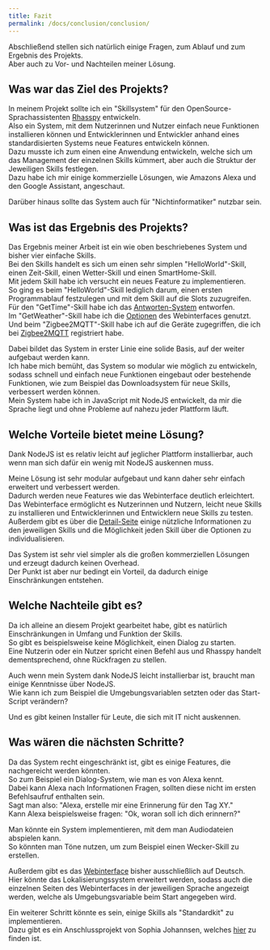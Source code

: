 ```yaml
---
title: Fazit
permalink: /docs/conclusion/conclusion/
---
```


Abschließend stellen sich natürlich einige Fragen, zum Ablauf und zum Ergebnis des Projekts.  
Aber auch zu Vor- und Nachteilen meiner Lösung.

## Was war das Ziel des Projekts?

In meinem Projekt sollte ich ein "Skillsystem" für den OpenSource-Sprachassistenten [Rhasspy](https://rhasspy.readthedocs.io/en/latest/) entwickeln.  
Also ein System, mit dem Nutzerinnen und Nutzer einfach neue Funktionen installieren können und Entwicklerinnen und Entwickler anhand eines standardisierten Systems neue Features entwickeln können.  
Dazu musste ich zum einen eine Anwendung entwickeln, welche sich um das Management der einzelnen Skills kümmert, aber auch die Struktur der Jeweiligen Skills festlegen.  
Dazu habe ich mir einige kommerzielle Lösungen, wie Amazons Alexa und den Google Assistant, angeschaut.  

Darüber hinaus sollte das System auch für "Nichtinformatiker" nutzbar sein.  

## Was ist das Ergebnis des Projekts?

Das Ergebnis meiner Arbeit ist ein wie oben beschriebenes System und bisher vier einfache Skills.  
Bei den Skills handelt es sich um einen sehr simplen "HelloWorld"-Skill, einen Zeit-Skill, einen Wetter-Skill und einen SmartHome-Skill.  
Mit jedem Skill habe ich versucht ein neues Feature zu implementieren.  
So ging es beim "HelloWorld"-Skill lediglich darum, einen ersten Programmablauf festzulegen und mit dem Skill auf die Slots zuzugreifen.  
Für den "GetTime"-Skill habe ich das [Antworten-System](./../skill/sdk.md#antwort-generieren) entworfen.  
Im "GetWeather"-Skill habe ich die [Optionen](./../client/webinterface.md#details) des Webinterfaces genutzt.  
Und beim "Zigbee2MQTT"-Skill habe ich auf die Geräte zugegriffen, die ich bei [Zigbee2MQTT](https://zigbee2mqtt.io/) registriert habe.  
  
Dabei bildet das System in erster Linie eine solide Basis, auf der weiter aufgebaut werden kann.  
Ich habe mich bemüht, das System so modular wie möglich zu entwickeln, sodass schnell und einfach neue Funktionen eingebaut oder bestehende Funktionen, wie zum Beispiel das Downloadsystem für neue Skills, verbessert werden können.  
Mein System habe ich in JavaScript mit NodeJS entwickelt, da mir die Sprache liegt und ohne Probleme auf nahezu jeder Plattform läuft.  

## Welche Vorteile bietet meine Lösung?

Dank NodeJS ist es relativ leicht auf jeglicher Plattform installierbar, auch wenn man sich dafür ein wenig mit NodeJS auskennen muss.  

Meine Lösung ist sehr modular aufgebaut und kann daher sehr einfach erweitert und verbessert werden.  
Dadurch werden neue Features wie das Webinterface deutlich erleichtert.  
Das Webinterface ermöglicht es Nutzerinnen und Nutzern, leicht neue Skills zu installieren und Entwicklerinnen und Entwicklern neue Skills zu testen.   
Außerdem gibt es über die [Detail-Seite](./../client/webinterface.md#details) einige nützliche Informationen zu den jeweiligen Skills und die Möglichkeit jeden Skill über die Optionen zu individualisieren.  
  
Das System ist sehr viel simpler als die großen kommerziellen Lösungen und erzeugt dadurch keinen Overhead.  
Der Punkt ist aber nur bedingt ein Vorteil, da dadurch einige Einschränkungen entstehen.

## Welche Nachteile gibt es?

Da ich alleine an diesem Projekt gearbeitet habe, gibt es natürlich Einschränkungen in Umfang und Funktion der Skills.  
So gibt es beispielsweise keine Möglichkeit, einen Dialog zu starten.  
Eine Nutzerin oder ein Nutzer spricht einen Befehl aus und Rhasspy handelt dementsprechend, ohne Rückfragen zu stellen.  

Auch wenn mein System dank NodeJS leicht installierbar ist, braucht man einige Kenntnisse über NodeJS.  
Wie kann ich zum Beispiel die Umgebungsvariablen setzten oder das Start-Script verändern?  
  
Und es gibt keinen Installer für Leute, die sich mit IT nicht auskennen.  

[//]: # (TODO wie verlief das projekt?)
[//]: # (TODO gab es Probleme?)

## Was wären die nächsten Schritte?

Da das System recht eingeschränkt ist, gibt es einige Features, die nachgereicht werden könnten.  
So zum Beispiel ein Dialog-System, wie man es von Alexa kennt.  
Dabei kann Alexa nach Informationen Fragen, sollten diese nicht im ersten Befehlsaufruf enthalten sein.  
Sagt man also: "Alexa, erstelle mir eine Erinnerung für den Tag XY."  
Kann Alexa beispielsweise fragen: "Ok, woran soll ich dich erinnern?"  
  
Man könnte ein System implementieren, mit dem man Audiodateien abspielen kann.    
So könnten man Töne nutzen, um zum Beispiel einen Wecker-Skill zu erstellen.  
   
Außerdem gibt es das [Webinterface](./../client/webinterface.md) bisher ausschließlich auf Deutsch.  
Hier könnte das Lokalisierungssystem erweitert werden, sodass auch die einzelnen Seiten des Webinterfaces in der jeweiligen Sprache angezeigt werden, welche als Umgebungsvariable beim Start angegeben wird.  
  
Ein weiterer Schritt könnte es sein, einige Skills als "Standardkit" zu implementieren.  
Dazu gibt es ein Anschlussprojekt von Sophia Johannsen, welches [hier](https://github.com/sjohannsen1/pp-voiceassistant) zu finden ist.  
